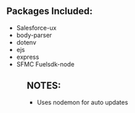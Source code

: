 <h2>Packages Included: </h2>
<ul>
    <li>Salesforce-ux</li>
    <li>body-parser</li>
    <li>dotenv</li>
    <li>ejs</li>
    <li>express</li>
    <li>SFMC Fuelsdk-node</li>
<ul>

<h2>NOTES:</h2>
<ul>
    <li>Uses nodemon for auto updates</li>
</ul>
